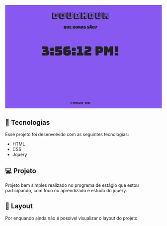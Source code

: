<p align="center">
 <img src="./assets/img/foto-readme.png" alt="template"  width="700px"/>
</p>


## 🚀 Tecnologias

Esse projeto foi desenvolvido com as seguintes tecnologias:

- HTML
- CSS
- Jquery

## 💻 Projeto

Projeto bem simples realizado no programa de estágio que estou participando, com foco no aprendizado e estudo do jquery.

## 🔖 Layout

Por enquando ainda não é possível visualizar o layout do projeto.
<!---Você pode visualizar o layout do projeto inteiro através [desse link](https://edi-store.vercel.app/). -->

